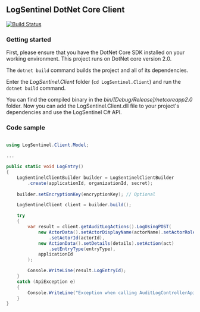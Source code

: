 ## LogSentinel DotNet Core Client

[![Build Status](https://travis-ci.org/LogSentinel/logsentinel-dotnet-core-client.svg?branch=master)](https://travis-ci.org/LogSentinel/logsentinel-dotnet-core-client)

### Getting started
First, please ensure that you have the DotNet Core SDK installed on your working environment. This project runs on DotNet core version 2.0.

The ```dotnet build``` command builds the project and all of its dependencies. 

Enter the _LogSentinel.Client_ folder (```cd LogSentinel.Client```) and run  the ```dotnet build``` command. 

You can find the compiled binary in the _bin/[Debug/Release]/netcoreapp2.0_ folder. Now you can add the LogSentinel.Client.dll file to your project's dependencies and use the LogSentinel C# API.

### Code sample
```csharp

using LogSentinel.Client.Model;

...

public static void LogEntry() 
{
	LogSentinelClientBuilder builder = LogSentinelClientBuilder
		.create(applicationId, organizationId, secret);
	
	builder.setEncryptionKey(encryptionKey); // Optional

	LogSentinelClient client = builder.build();    

	try
	{
		var result = client.getAuditLogActions().LogUsingPOST(
			new ActorData().setActorDisplayName(actorName).setActorRoles(actorRoles)
				.setActorId(actorId),
			new ActionData().setDetails(details).setAction(act)
				.setEntryType(entryType), 
			applicationId
		);

		Console.WriteLine(result.LogEntryId);
	}
	catch (ApiException e)
	{
		Console.WriteLine("Exception when calling AuditLogControllerApi#logAuthAction");
	}
}
```
